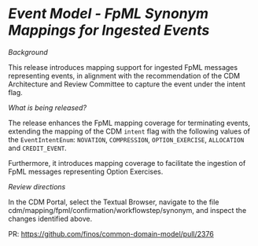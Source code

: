 # _Event Model - FpML Synonym Mappings for Ingested Events_

_Background_

This release introduces mapping support for ingested FpML messages representing events, in alignment with the recommendation of the CDM Architecture and Review Committee to capture the event under the intent flag.

_What is being released?_

The release enhances the FpML mapping coverage for  terminating events, extending the mapping of the CDM `intent` flag with the following values of the `EventIntentEnum`: `NOVATION`, `COMPRESSION`, `OPTION_EXERCISE`, `ALLOCATION` and `CREDIT_EVENT`.

Furthermore, it introduces mapping coverage to facilitate the ingestion of FpML messages representing Option Exercises.

_Review directions_

In the CDM Portal, select the Textual Browser, navigate to the file cdm/mapping/fpml/confirmation/workflowstep/synonym, and inspect the changes identified above.

PR: https://github.com/finos/common-domain-model/pull/2376
